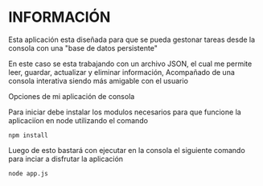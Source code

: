 # INFORMACIÓN

Esta aplicación esta diseñada para que se pueda gestonar tareas desde la consola con una "base de datos persistente"

En este caso se esta trabajando con un archivo JSON, el cual me permite leer, guardar, actualizar y eliminar información,
Acompañado de una consola interativa siendo más amigable con el usuario

Opciones de mi aplicación de consola

Para iniciar debe instalar los modulos necesarios para que funcione la aplicaciíon en node utilizando el comando

```
npm install
```

Luego de esto bastará con ejecutar en la consola el siguiente comando para inciar a disfrutar la aplicación

```
node app.js
```
